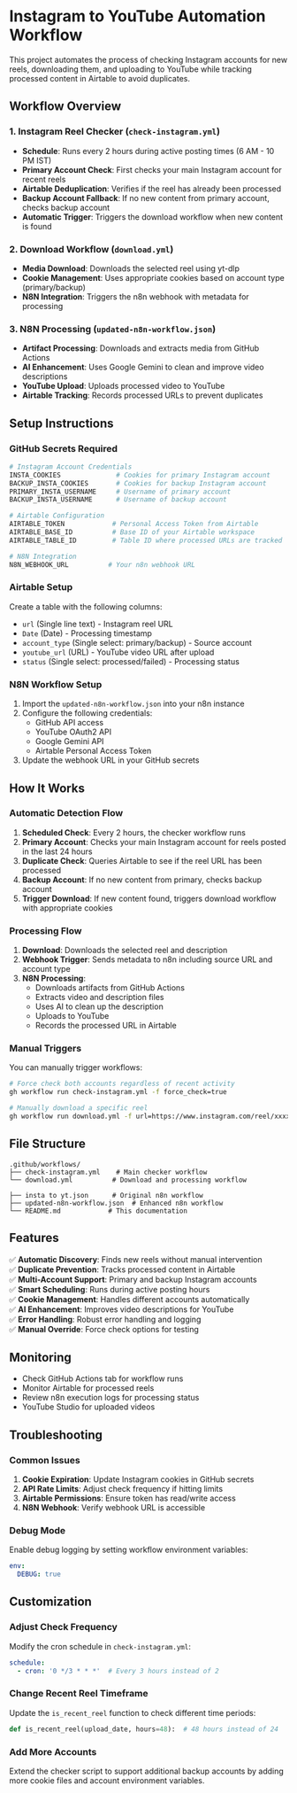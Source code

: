 # Instagram to YouTube Automation Workflow

This project automates the process of checking Instagram accounts for new reels, downloading them, and uploading to YouTube while tracking processed content in Airtable to avoid duplicates.

## Workflow Overview

### 1. Instagram Reel Checker (`check-instagram.yml`)
- **Schedule**: Runs every 2 hours during active posting times (6 AM - 10 PM IST)
- **Primary Account Check**: First checks your main Instagram account for recent reels
- **Airtable Deduplication**: Verifies if the reel has already been processed
- **Backup Account Fallback**: If no new content from primary account, checks backup account
- **Automatic Trigger**: Triggers the download workflow when new content is found

### 2. Download Workflow (`download.yml`)
- **Media Download**: Downloads the selected reel using yt-dlp
- **Cookie Management**: Uses appropriate cookies based on account type (primary/backup)
- **N8N Integration**: Triggers the n8n webhook with metadata for processing

### 3. N8N Processing (`updated-n8n-workflow.json`)
- **Artifact Processing**: Downloads and extracts media from GitHub Actions
- **AI Enhancement**: Uses Google Gemini to clean and improve video descriptions
- **YouTube Upload**: Uploads processed video to YouTube
- **Airtable Tracking**: Records processed URLs to prevent duplicates

## Setup Instructions

### GitHub Secrets Required

```bash
# Instagram Account Credentials
INSTA_COOKIES              # Cookies for primary Instagram account
BACKUP_INSTA_COOKIES       # Cookies for backup Instagram account
PRIMARY_INSTA_USERNAME     # Username of primary account
BACKUP_INSTA_USERNAME      # Username of backup account

# Airtable Configuration
AIRTABLE_TOKEN            # Personal Access Token from Airtable
AIRTABLE_BASE_ID          # Base ID of your Airtable workspace
AIRTABLE_TABLE_ID         # Table ID where processed URLs are tracked

# N8N Integration
N8N_WEBHOOK_URL          # Your n8n webhook URL
```

### Airtable Setup

Create a table with the following columns:
- `url` (Single line text) - Instagram reel URL
- `Date` (Date) - Processing timestamp
- `account_type` (Single select: primary/backup) - Source account
- `youtube_url` (URL) - YouTube video URL after upload
- `status` (Single select: processed/failed) - Processing status

### N8N Workflow Setup

1. Import the `updated-n8n-workflow.json` into your n8n instance
2. Configure the following credentials:
   - GitHub API access
   - YouTube OAuth2 API
   - Google Gemini API
   - Airtable Personal Access Token
3. Update the webhook URL in your GitHub secrets

## How It Works

### Automatic Detection Flow

1. **Scheduled Check**: Every 2 hours, the checker workflow runs
2. **Primary Account**: Checks your main Instagram account for reels posted in the last 24 hours
3. **Duplicate Check**: Queries Airtable to see if the reel URL has been processed
4. **Backup Account**: If no new content from primary, checks backup account
5. **Trigger Download**: If new content found, triggers download workflow with appropriate cookies

### Processing Flow

1. **Download**: Downloads the selected reel and description
2. **Webhook Trigger**: Sends metadata to n8n including source URL and account type
3. **N8N Processing**:
   - Downloads artifacts from GitHub Actions
   - Extracts video and description files
   - Uses AI to clean up the description
   - Uploads to YouTube
   - Records the processed URL in Airtable

### Manual Triggers

You can manually trigger workflows:

```bash
# Force check both accounts regardless of recent activity
gh workflow run check-instagram.yml -f force_check=true

# Manually download a specific reel
gh workflow run download.yml -f url=https://www.instagram.com/reel/xxxxx -f account_type=primary
```

## File Structure

```
.github/workflows/
├── check-instagram.yml    # Main checker workflow
└── download.yml          # Download and processing workflow

├── insta to yt.json      # Original n8n workflow
├── updated-n8n-workflow.json  # Enhanced n8n workflow
└── README.md            # This documentation
```

## Features

✅ **Automatic Discovery**: Finds new reels without manual intervention  
✅ **Duplicate Prevention**: Tracks processed content in Airtable  
✅ **Multi-Account Support**: Primary and backup Instagram accounts  
✅ **Smart Scheduling**: Runs during active posting hours  
✅ **Cookie Management**: Handles different accounts automatically  
✅ **AI Enhancement**: Improves video descriptions for YouTube  
✅ **Error Handling**: Robust error handling and logging  
✅ **Manual Override**: Force check options for testing  

## Monitoring

- Check GitHub Actions tab for workflow runs
- Monitor Airtable for processed reels
- Review n8n execution logs for processing status
- YouTube Studio for uploaded videos

## Troubleshooting

### Common Issues

1. **Cookie Expiration**: Update Instagram cookies in GitHub secrets
2. **API Rate Limits**: Adjust check frequency if hitting limits
3. **Airtable Permissions**: Ensure token has read/write access
4. **N8N Webhook**: Verify webhook URL is accessible

### Debug Mode

Enable debug logging by setting workflow environment variables:
```yaml
env:
  DEBUG: true
```

## Customization

### Adjust Check Frequency
Modify the cron schedule in `check-instagram.yml`:
```yaml
schedule:
  - cron: '0 */3 * * *'  # Every 3 hours instead of 2
```

### Change Recent Reel Timeframe
Update the `is_recent_reel` function to check different time periods:
```python
def is_recent_reel(upload_date, hours=48):  # 48 hours instead of 24
```

### Add More Accounts
Extend the checker script to support additional backup accounts by adding more cookie files and account environment variables.
